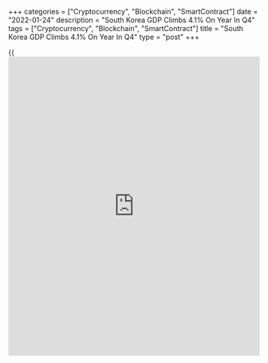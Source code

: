 +++
categories = ["Cryptocurrency", "Blockchain", "SmartContract"]
date = "2022-01-24"
description = "South Korea GDP Climbs 4.1% On Year In Q4"
tags = ["Cryptocurrency", "Blockchain", "SmartContract"]
title = "South Korea GDP Climbs 4.1% On Year In Q4"
type = "post"
+++

{{<iframe id="large-banner" src="https://www.bounty.group/#slide=16.0" width="100%" height="600" scrolling="no" style="border: 0px solid rgb(216, 221, 230); border-radius: 3px;">}}

South Korea's gross domestic product expanded an annualized 4.1 percent
on year in the fourth quarter of 2021, the Bank of Korea said on
Tuesday.

That beat forecasts for an increase of 3.7 percent on year and was up
from 4.0 percent in the previous three months.

On a seasonally adjusted quarterly basis, GDP rose 1.1 percent - again
exceeding expectations for 0.9 percent and accelerating from 0.3 percent
in the third quarter.

For all of 2021, gross domestic product expanded 4.0 percent.

For comments and feedback [contact](https://www.playgroundfx.com/contact/): editorial@rtt[news](https://www.letsplayfx.com/blog/forex-news-website/).com

[Economic News][1]

 **What parts of the world are seeing the best (and worst) economic
performances lately? Click[here][2] to check out our [Econ Scorecard][2]
and find out! See up-to-the-moment [ranking](https://www.playgroundfx.com/blog/crypto-exchange-ranking/)s for the best and worst
performers in [GDP][2], [unemployment rate][3], [inflation][4] and much
more.**

   1. www.rtt[news](https://www.letsplayfx.com/blog/forex-news-website/).com/Content/EconomicNews.aspx
   2. www.rtt[news](https://www.letsplayfx.com/blog/forex-news-website/).com/economic-scorecard/world-rank/GDP/highest-performance.aspx
   3. www.rtt[news](https://www.letsplayfx.com/blog/forex-news-website/).com/economic-scorecard/world-rank/unemployment-rate/lowest-performance.aspx
   4. www.rtt[news](https://www.letsplayfx.com/blog/forex-news-website/).com/economic-scorecard/world-rank/CPI/highest-performance.aspx